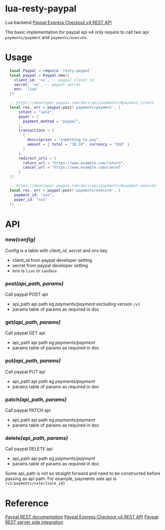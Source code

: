 # lua-resty-paypal
Lua backend [Paypal Express Checkout v4 REST API](https://developer.paypal.com/docs/integration/direct/express-checkout/integration-jsv4)

The basic implementation for paypal api v4 only require to call two api `payments/payment` and `payments/execute`.


# Usage
```lua
  local Paypal = require 'resty.paypal'
  local paypal = Paypal.new({
    client_id: 'xx', -- paypal client id
    secret: 'xx', -- paypal secret
    env: 'live'
  })

  -- https://developer.paypal.com/docs/api/payments/#payment_create
  local res, err = paypal:post('payments/payment', {
      intent = "sale",
      payer = {
        payment_method = "paypal",
      },
      transactions = {
        {
          description = "something to pay",
          amount = { total = "30.10", currency = "USD" }  
        }
      },
      redirect_urls = {
        return_url = "https://www.example.com/return",
        cancel_url = "https://www.example.com/cancel"
      } 
  })

  -- https://developer.paypal.com/docs/api/payments/#payment_execute
  local res, err = paypal:post('payments/execute', {
    payment_id: "xxx",
    payer_id: "xxx"
  })
```

# API

### **new**_(config)_
  Config is a table with *client_id*, *secret* and *env* key
  - client\_id from paypal developer setting
  - secret from paypal developer setting
  - env is `live` or `sandbox`

### **post**_(api\_path, params)_
  Call paypal POST api
  - api_path api path eg _payments/payment_ excluding version `/v1`
  - params table of params as required in doc 

### **get**_(api\_path, params)_
  Call paypal GET api
  - api_path api path eg _payments/payment_
  - params table of params as required in doc 

### **put**_(api\_path, params)_
  Call paypal PUT api
  - api_path api path eg _payments/payment_
  - params table of params as required in doc 

### **patch**_(api\_path, params)_
  Call paypal PATCH api
  - api_path api path eg _payments/payment_
  - params table of params as required in doc 

### **delete**_(api\_path, params)_
  Call paypal DELETE api
  - api_path api path eg _payments/payment_
  - params table of params as required in doc 

Some api\_path is not so straight forward and need to be constructed before passing as api path.
For example, payments sale api is `/v1/payments/sale/{sale_id}` 


# Reference
[Paypal REST documentation](https://developer.paypal.com/docs/api/overview) 
[Paypal Express Checkout v4 REST API](https://developer.paypal.com/docs/integration/direct/express-checkout/integration-jsv4) 
[Paypal REST server side integration](https://developer.paypal.com/docs/integration/direct/express-checkout/integration-jsv4/server-side-REST-integration) 
